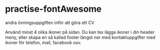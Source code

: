 # practise-fontAwesome

andra övningsuppgiften inför att göra ett CV

Använd minst 4 olika ikoner på sidan.
Du kan tex lägga ikoner i din header meny, eller skapa en så kallad footer längst ner med kontaktuppgifter med ikoner för telefon, mail, facebook osv.
